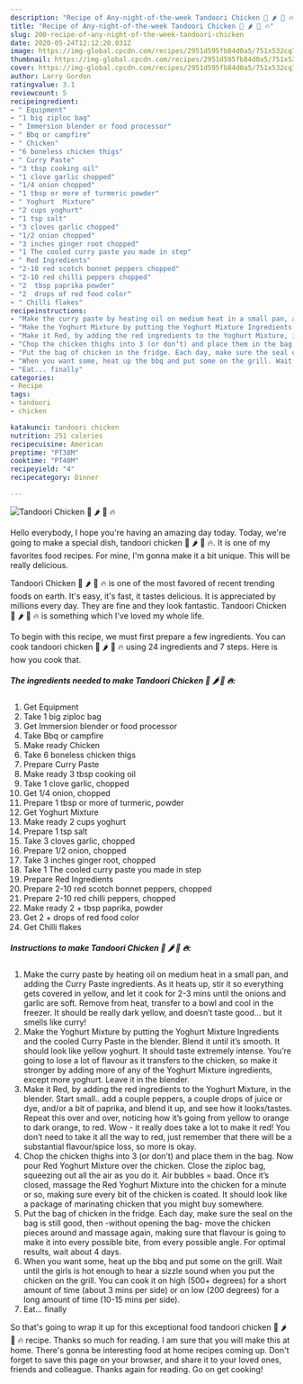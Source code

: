 ```yaml
---
description: "Recipe of Any-night-of-the-week Tandoori Chicken 🍗 🌶 🥵 🔥"
title: "Recipe of Any-night-of-the-week Tandoori Chicken 🍗 🌶 🥵 🔥"
slug: 200-recipe-of-any-night-of-the-week-tandoori-chicken
date: 2020-05-24T12:12:20.031Z
image: https://img-global.cpcdn.com/recipes/2951d595fb84d0a5/751x532cq70/tandoori-chicken-🍗-🌶-🥵-🔥-recipe-main-photo.jpg
thumbnail: https://img-global.cpcdn.com/recipes/2951d595fb84d0a5/751x532cq70/tandoori-chicken-🍗-🌶-🥵-🔥-recipe-main-photo.jpg
cover: https://img-global.cpcdn.com/recipes/2951d595fb84d0a5/751x532cq70/tandoori-chicken-🍗-🌶-🥵-🔥-recipe-main-photo.jpg
author: Larry Gordon
ratingvalue: 3.1
reviewcount: 5
recipeingredient:
- " Equipment"
- "1 big ziploc bag"
- " Immersion blender or food processor"
- " Bbq or campfire"
- " Chicken"
- "6 boneless chicken thigs"
- " Curry Paste"
- "3 tbsp cooking oil"
- "1 clove garlic chopped"
- "1/4 onion chopped"
- "1 tbsp or more of turmeric powder"
- " Yoghurt  Mixture"
- "2 cups yoghurt"
- "1 tsp salt"
- "3 cloves garlic chopped"
- "1/2 onion chopped"
- "3 inches ginger root chopped"
- "1 The cooled curry paste you made in step"
- " Red Ingredients"
- "2-10 red scotch bonnet peppers chopped"
- "2-10 red chilli peppers chopped"
- "2  tbsp paprika powder"
- "2  drops of red food color"
- " Chilli flakes"
recipeinstructions:
- "Make the curry paste by heating oil on medium heat in a small pan, and adding the Curry Paste ingredients. As it heats up, stir it so everything gets covered in yellow, and let it cook for 2-3 mins until the onions and garlic are soft. Remove from heat, transfer to a bowl and cool in the freezer. It should be really dark yellow, and doesn’t taste good... but it smells like curry!"
- "Make the Yoghurt Mixture by putting the Yoghurt Mixture Ingredients and the cooled Curry Paste in the blender. Blend it until it’s smooth. It should look like yellow yoghurt. It should taste extremely intense. You’re going to lose a lot of flavour as it transfers to the chicken, so make it stronger by adding more of any of the Yoghurt Mixture ingredients, except more yoghurt. Leave it in the blender."
- "Make it Red, by adding the red ingredients to the Yoghurt Mixture, in the blender. Start small.. add a couple peppers, a couple drops of juice or dye, and/or a bit of paprika, and blend it up, and see how it looks/tastes. Repeat this over and over, noticing how it’s going from yellow to orange to dark orange, to red. Wow - it really does take a lot to make it red! You don’t need to take it all the way to red, just remember that there will be a substantial flavour/spice loss, so more is okay."
- "Chop the chicken thighs into 3 (or don’t) and place them in the bag. Now pour Red Yoghurt Mixture over the chicken. Close the ziploc bag, squeezing out all the air as you do it. Air bubbles = baad. Once it’s closed, massage the Red Yoghurt Mixture into the chicken for a minute or so, making sure every bit of the chicken is coated. It should look like a package of marinating chicken that you might buy somewhere."
- "Put the bag of chicken in the fridge. Each day, make sure the seal on the bag is still good, then -without opening the bag- move the chicken pieces around and massage again, making sure that flavour is going to make it into every possible bite, from every possible angle. For optimal results, wait about 4 days."
- "When you want some, heat up the bbq and put some on the grill. Wait until the girls is hot enough to hear a sizzle sound when you put the chicken on the grill. You can cook it on high (500+ degrees) for a short amount of time (about 3 mins per side) or on low (200 degrees) for a long amount of time (10-15 mins per side)."
- "Eat... finally"
categories:
- Recipe
tags:
- tandoori
- chicken

katakunci: tandoori chicken 
nutrition: 251 calories
recipecuisine: American
preptime: "PT38M"
cooktime: "PT40M"
recipeyield: "4"
recipecategory: Dinner

---
```



![Tandoori Chicken 🍗 🌶 🥵 🔥](https://img-global.cpcdn.com/recipes/2951d595fb84d0a5/751x532cq70/tandoori-chicken-🍗-🌶-🥵-🔥-recipe-main-photo.jpg)

Hello everybody, I hope you're having an amazing day today. Today, we're going to make a special dish, tandoori chicken 🍗 🌶 🥵 🔥. It is one of my favorites food recipes. For mine, I'm gonna make it a bit unique. This will be really delicious.

Tandoori Chicken 🍗 🌶 🥵 🔥 is one of the most favored of recent trending foods on earth. It's easy, it's fast, it tastes delicious. It is appreciated by millions every day. They are fine and they look fantastic. Tandoori Chicken 🍗 🌶 🥵 🔥 is something which I've loved my whole life.




To begin with this recipe, we must first prepare a few ingredients. You can cook tandoori chicken 🍗 🌶 🥵 🔥 using 24 ingredients and 7 steps. Here is how you cook that.

<!--inarticleads1-->

##### The ingredients needed to make Tandoori Chicken 🍗 🌶 🥵 🔥:

1. Get  Equipment
1. Take 1 big ziploc bag
1. Get  Immersion blender or food processor
1. Take  Bbq or campfire
1. Make ready  Chicken
1. Take 6 boneless chicken thigs
1. Prepare  Curry Paste
1. Make ready 3 tbsp cooking oil
1. Take 1 clove garlic, chopped
1. Get 1/4 onion, chopped
1. Prepare 1 tbsp or more of turmeric, powder
1. Get  Yoghurt  Mixture
1. Make ready 2 cups yoghurt
1. Prepare 1 tsp salt
1. Take 3 cloves garlic, chopped
1. Prepare 1/2 onion, chopped
1. Take 3 inches ginger root, chopped
1. Take 1 The cooled curry paste you made in step
1. Prepare  Red Ingredients
1. Prepare 2-10 red scotch bonnet peppers, chopped
1. Prepare 2-10 red chilli peppers, chopped
1. Make ready 2 + tbsp paprika, powder
1. Get 2 + drops of red food color
1. Get  Chilli flakes




<!--inarticleads2-->

##### Instructions to make Tandoori Chicken 🍗 🌶 🥵 🔥:

1. Make the curry paste by heating oil on medium heat in a small pan, and adding the Curry Paste ingredients. As it heats up, stir it so everything gets covered in yellow, and let it cook for 2-3 mins until the onions and garlic are soft. Remove from heat, transfer to a bowl and cool in the freezer. It should be really dark yellow, and doesn’t taste good... but it smells like curry!
1. Make the Yoghurt Mixture by putting the Yoghurt Mixture Ingredients and the cooled Curry Paste in the blender. Blend it until it’s smooth. It should look like yellow yoghurt. It should taste extremely intense. You’re going to lose a lot of flavour as it transfers to the chicken, so make it stronger by adding more of any of the Yoghurt Mixture ingredients, except more yoghurt. Leave it in the blender.
1. Make it Red, by adding the red ingredients to the Yoghurt Mixture, in the blender. Start small.. add a couple peppers, a couple drops of juice or dye, and/or a bit of paprika, and blend it up, and see how it looks/tastes. Repeat this over and over, noticing how it’s going from yellow to orange to dark orange, to red. Wow - it really does take a lot to make it red! You don’t need to take it all the way to red, just remember that there will be a substantial flavour/spice loss, so more is okay.
1. Chop the chicken thighs into 3 (or don’t) and place them in the bag. Now pour Red Yoghurt Mixture over the chicken. Close the ziploc bag, squeezing out all the air as you do it. Air bubbles = baad. Once it’s closed, massage the Red Yoghurt Mixture into the chicken for a minute or so, making sure every bit of the chicken is coated. It should look like a package of marinating chicken that you might buy somewhere.
1. Put the bag of chicken in the fridge. Each day, make sure the seal on the bag is still good, then -without opening the bag- move the chicken pieces around and massage again, making sure that flavour is going to make it into every possible bite, from every possible angle. For optimal results, wait about 4 days.
1. When you want some, heat up the bbq and put some on the grill. Wait until the girls is hot enough to hear a sizzle sound when you put the chicken on the grill. You can cook it on high (500+ degrees) for a short amount of time (about 3 mins per side) or on low (200 degrees) for a long amount of time (10-15 mins per side).
1. Eat... finally




So that's going to wrap it up for this exceptional food tandoori chicken 🍗 🌶 🥵 🔥 recipe. Thanks so much for reading. I am sure that you will make this at home. There's gonna be interesting food at home recipes coming up. Don't forget to save this page on your browser, and share it to your loved ones, friends and colleague. Thanks again for reading. Go on get cooking!

